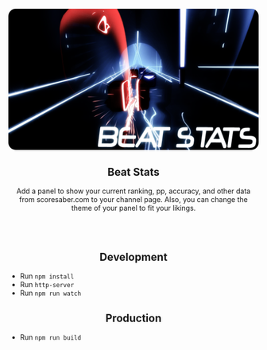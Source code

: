 

<br>&nbsp;<br>
<div align="center">
    <a href="">
        <img src="https://github.com/MindLaborDev/beat-stats/blob/main/assets/beatstats.png?raw=true" width="512" style="border-radius: 15px;">
    </a>
    <h2>Beat Stats</h2>
    <p align="center">
        <p>Add a panel to show your current ranking, pp, accuracy, and other data from scoresaber.com to your channel page. Also, you can change the theme of your panel to fit your likings.</p>
    </p>
</div>
<br>&nbsp;<br>

<div align="center">
    <h2>Development</h2>
</div>

* Run `npm install`
* Run `http-server`
* Run `npm run watch`


<div align="center">
    <h2>Production</h2>
</div>

* Run `npm run build`

<br>&nbsp;<br>
